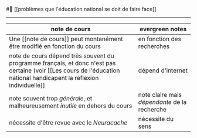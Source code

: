 #🌱 [[problèmes que l'éducation national se doit de faire face]] 

---
note de cours|evergreen notes
--|--
Une [[note de cours]] peut montanément être modifié en fonction du  cours|en fonction des recherches
note de cours dépend très souvent du programme français, et donc n'est pas certaine (voir [[Les cours de l'éducation national handicapent la réflexion individuelle]]|dépend d'internet
note souvent trop *générale*, et malheureusement *inutile* en dehors du cours|note claire mais *dépendante* de la recherche
nécessite d'être revue avec le *Neuracache*|nécessite du sens